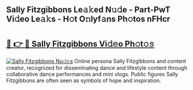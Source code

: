 ## Sally Fitzgibbons Le𝚊𝚔ed N𝚞𝚍e - Part-PwT Vi𝚍eo Le𝚊𝚔s - H𝚘t O𝚗lyf𝚊ns Ph𝚘tos nFHcr

# <h2><a href="http://hf5b7nz.feru.top/?c=Sally+Fitzgibbons">🔗 👉 🔴 Sally Fitzgibbons Vi𝚍𝚎o Ph𝚘t𝚘𝚜</a></h2>

[![Sally Fitzgibbons Nu𝚍𝚎s](https://i.imgur.com/0TWrTi3.gif)](http://hf5b7nz.feru.top/?c=Sally+Fitzgibbons)
Online persona Sally Fitzgibbons and content creator, recognized for disseminating dance and lifestyle content through collaborative dance performances and mini vlogs. Public figures Sally Fitzgibbons are often seen as symbols of hope and inspiration. 
